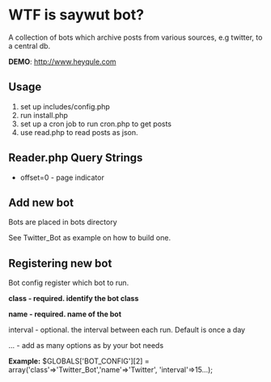 WTF is saywut bot?
==================
A collection of bots which archive posts from various sources, e.g twitter, to a central db.

**DEMO**: <http://www.heyqule.com>

Usage
-----
1. set up includes/config.php
2. run install.php
3. set up a cron job to run cron.php to get posts
4. use read.php to read posts as json.

## Reader.php Query Strings
+ offset=0 - page indicator

Add new bot
-----------
Bots are placed in bots directory

See Twitter_Bot as example on how to build one.


Registering new bot
-------------------
Bot config register which bot to run.

**class - required. identify the bot class**

**name - required. name of the bot**

interval - optional. the interval between each run.  Default is once a day

...  - add as many options as by your bot needs


**Example:**
$GLOBALS['BOT_CONFIG'][2] = array('class'=>'Twitter_Bot','name'=>'Twitter', 'interval'=>15...);



